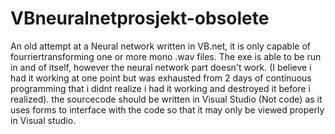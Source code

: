 # VBneuralnetprosjekt-obsolete
An old attempt at a Neural network written in VB.net, it is only capable of fourriertransforming one or more mono .wav files. The exe is able to be run in and of itself, however the neural network part doesn't work. (I believe i had it working at one point but was exhausted from 2 days of continuous programming that i didnt realize i had it working and destroyed it before i realized). the sourcecode should be written in Visual Studio (Not code) as it uses forms to interface with the code so that it may only be viewed properly in Visual studio.

